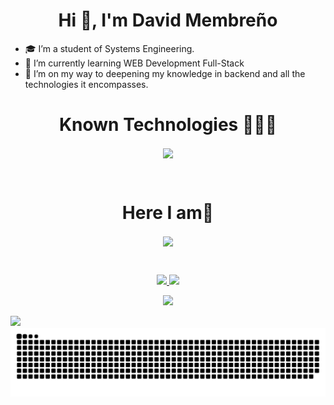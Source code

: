 <h1 align="center">Hi 👋, I'm David Membreño</h1>

<!--Intro start-->
- 🎓 I’m a student of Systems Engineering.
- 🌱 I’m currently learning WEB Development Full-Stack
- 🚀 I’m on my way to deepening my knowledge in backend and all the technologies it encompasses.
<!--Intro end-->

<h1 align="center">Known Technologies 👨🏻‍💻 </h1>

<!--tech stack icons-->
<p align="center">
  <a href="https://skillicons.dev">
    <img align="center" src="https://skillicons.dev/icons?i=cs,java,php,py,dotnet,css,html,js,nodejs,mysql,git,github,docker,postman,vscode,fastapi,linux&perline=12&" />
  </a>
</p>
<br>
<!-------------------------->

<!-- Connect with me -->
<h1 align="center">Here I am🤝</h1>
<!-- icons and links -->
<p align="center">
  <a href="https://skillicons.dev">
    <img align="center" src="https://skillicons.dev/icons?i=instagram&perline=12&" />
  </a>
</p>
<br>




<p align="center">
  <a href="https://github.com/Adityakanoi2001">
    <img height="180em" src="https://github-readme-stats-eight-theta.vercel.app/api?username=Adityakanoi2001&show_icons=true&theme=algolia&include_all_commits=true&count_private=true"/>
  </a>
  <a href="https://github.com/Adityakanoi2001">
    <img height="180em" src="https://github-readme-stats-eight-theta.vercel.app/api/top-langs/?username=Adityakanoi2001&layout=compact&langs_count=8&theme=algolia"/>
  </a>
</p>

<p align="center">
  <img height="180em" src="https://github-readme-streak-stats.herokuapp.com/?user=david-mrios&theme=dark&hide_border=true"/>
</p>


<!--horizontal divider(gradiant)-->
<img src="https://user-images.githubusercontent.com/73097560/115834477-dbab4500-a447-11eb-908a-139a6edaec5c.gif">

<!--- snake -->
<div align="center">
  <img  src="https://raw.githubusercontent.com/david-mrios/david-mrios/output/github-contribution-grid-snake-dark.svg"
       alt="snake" /></a>
</div>
